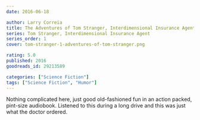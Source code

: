 ```yaml
---
date: 2016-06-18

author: Larry Correia
title: The Adventures of Tom Stranger, Interdimensional Insurance Agent
series: Tom Stranger, Interdimensional Insurance Agent
series_order: 1
cover: tom-stranger-1-adventures-of-tom-stranger.png

rating: 5.0
published: 2016
goodreads_id: 29213589

categories: ["Science Fiction"]
tags: ["Science Fiction", "Humor"]
---
```


Nothing complicated here, just good old-fashioned fun in an action packed, pint-size audiobook. Listened to this during a long drive and this was just what the doctor ordered.
